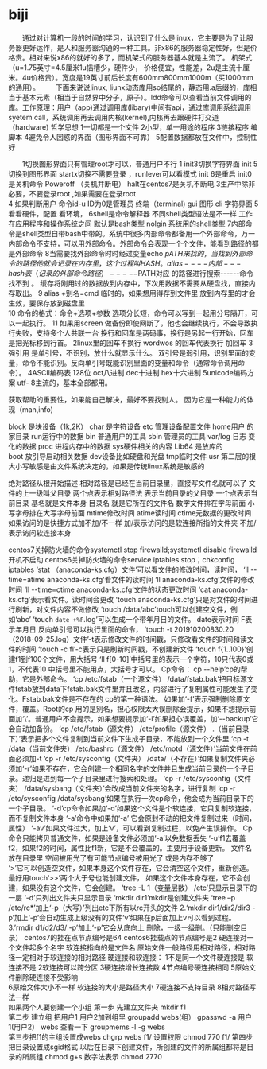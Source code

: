# biji
&ensp;&ensp;&ensp;&ensp;通过对计算机一段的时间的学习，认识到了什么是linux，它主要是为了让服务器更好运作，是人和服务器沟通的一种工具。非x86的服务器稳定性好，但是价格贵。相对来说x86的就好的多了，而机架式的服务器基本就是主流了。 机架式（u=1.75英寸=4.5厘米1u插槽少，硬件少，
价格便宜，性能差，2u是主流十厘米。4u价格贵）。宽度是19英寸前后长度有600mm800mm1000m（买1000mm的通用）。
&ensp;&ensp;&ensp;&ensp;下面来说说linux, liunx动态库用so结尾的，静态用.a后缀的，库相当于基本元素（相当于自然界中分子，原子）。ldd命令可以查看当前文件调用的库。工作原理：用户（app)通过调用库(libary)中间有api，通过库调用系统调用syetem  call，系统调用再去调用内核(kernel),内核再去跟硬件打交道（hardware) 
哲学思想
1一切都是一个文件
2小型，单一用途的程序
3链接程序  编脚本
4避免令人困惑的界面（图形界面不可靠）
5配置数据都放在文件中，控制性好




&ensp;&ensp;&ensp;&ensp;1切换图形界面只有管理root才可以，普通用户不行
1 init3切换字符界面  init 5切换到图形界面  startx切换不需要登录  ，runlever可以看模式 init 6是重启  init0是关机命令  Poweroff （关机并断电）   halt在centos7是关机不断电
3生产中除非必要，不要登录root  ,如果需要在登录root   
4 如果判断用户  命令id-u  ID为0是管理员    终端（terminal)  gui  图形   cli  字符界面
5看看硬件，配置  看环境，
6shell是命令解释器   不同shell类型语法是不一样    工作在应用程序和操作系统之间    默认是bash类型      nolgin   系统用的shell类型
7内部命令是shell类型自带bash中带的。系统中很多内部命令都备用一个外部命令，万一内部命令不支持，可以用外部命令。外部命令会表现一个个文件，能看到路径的都是外部命令
8当需要找外部命令时时经过变量echo  $pATH来找的，当找到外部命令的路径他就会记录在内存里，这个过程叫HASH。alias----内部---  hash表（记录的外部命令路径）-----$PATH对应 的路径进行搜索------命令找不到  。       缓存将刚用过的数据放到内存中，下次用数据不需要从硬盘找，直接内存取出。
9   alias  +别名=cmd     临时的，如果想用得存到文件里    放到内存里的才会生效，要保存放到磁盘里    
10   命令的格式：命令+选项+参数    选项分长短，命令可以写到一起用分号隔开，可以一起执行。
11 如果用screen   做备份即使网断了，他也会继续执行，不会导致执行失败，支持多个人共联一台
换行和回车是两码事，换行是另起一行开始，回车是把光标移到行首。
2linux里的回车不换行  wordwos 的回车代表换行  加回车
3强引用  是单引号，不识别，放什么就显示什么。 双引号是弱引用，识别里面的变量，命令不能识别。反向单引号既能识别里面的变量和命令（通常命令调用命令）。
4ASCll编码表   128位      oct八进制    dec十进制   hex十六进制
5unicode编码方案  utf- 8主流的，基本全部都用。


获取帮助的重要性，如果能自己解决，最好不要找别人。 因为它是一种能力的体现（man,info)


block  是块设备（1k,2K）   char 是字符设备   etc 管理设备配置文件   home用户 的家目录      run运行中的数据   bin 普通用户的工具   sbin  管理员的工具   var/log  日志 变化的数据        proc  进程内存中的数据       sys硬件相关的内容   Lib64  是放库的     
  boot 放引导启动相关数据     dev设备比如硬盘和光盘    tmp临时文件        usr 第二层的根    
大小写敏感是由文件系统决定的，如果是传统linux系统是敏感的

绝对路径从根开始描述     相对路径是已经在当前目录里，直接写文件名就可以了    文件的上一级叫父目录   两个点表示相对路径法 表示当前目录的父目录       一个点表示当前目录        基名就是文件本身      目录名 就是它所在的文件名
数字文件排在字母前面  小写字母排在大写字母前面         mtime修改时间  atime读时间  ctime元数据的更改时间       如果访问的是快捷方式加不加/不一样   加/表示访问的是软连接所指的文件夹  不加/表示访问软连接本身


centos7关掉防火墙的命令systemctl stop firewalld;systemctl disable firewalld开机不启动
centos6关掉防火墙的命令service iptables stop；chkconfig iptables
‘stat （anaconda-ks.cfg）文件’可以看文件的修改时间，读时间，
‘ll --time=atime anaconda-ks.cfg’看文件的读时间
‘ll anaconda-ks.cfg’文件的修改时间
‘ll --time=ctime anaconda-ks.cfg’文件的状态更改时间
‘cat anaconda-ks.cfg’表示看文件。读时间会更改
‘touch anaconda-ks.cfg’只是对文件的时间进行刷新，对文件内容不做修改
‘touch /data/abc’touch可以创建空文件，例如‘abc’
‘touch `date +%F`.log’可以生成一个带年月日的文件。 date表示时间 F表示年月日 反向单引号可以执行里面的命令，
‘touch -t 201910200830.20（2018-09-25.log）文件’-t表示修改文件的时间戳，只修改看文件的时间和读文件的时间
‘touch -c fl’-c表示只是刷新时间戳，不创建新文件
‘touch f{1..100}’创建f1到f100个文件，用大括号
‘ll f[0-10]’中括号里的表示一个字符，10只代表0或1，不代表10  中括号里不能用点，大括号才可以。
Cp命令：
cp  --help’cp的帮助，它是外部命令。
‘cp /etc/fstab（一个源文件）  /data/fstab.bak’把目标源文件fstab放到data下fstab.bak文件里并且改名，内容进行了复制属性可能发生了变化。Fstab.bak文件是不存在的  cp的第一种语法。  如果加‘-f’表示强制删除原文件，覆盖。Root的cp 用的是别名，担心权限太大误删除会提示，如果不想提示前面加‘\’。普通用户不会提示，如果想要提示加‘-i’如果担心误覆盖，加‘--backup’它会自动加备份。
‘cp /etc/fstab（源文件） /etc/profile（源文件）   .（当前目录下）’表示把多个文件复制到当前文件下生成子目录，不能放到一个文件里
‘cp -t /data（当前文件夹） /etc/bashrc（源文件）  /etc/motd（源文件）’当前文件在前面必须加-t
‘cp -r /etc/sysconfig（文件夹）  /data/（不存在）’如果复制文件夹必须加‘-r’如果不存在，它会创建一个相同名字的文件并且生成当前目录的一个子目录。递归是进到每一个子目录里进行搜索和处理。
‘cp -r /etc/sysconfig（文件夹）  /data/sysbang（文件夹）’会改成当前文件夹的名字，进行复制
‘cp -r /etc/sysconfig  /data/sysbang’如果在执行一次cp命令，他会成为当前目录下的一个子目录。
‘-d’cp命令如果加‘-d’如果这个文件是个软连接，它只复制软连接，而不复制文件本身
‘-a’命令中如果加‘-a’ 它会原封不动的把文件复制过来（时间，属性）
‘-av’如果文件过大，加上‘v’，可以看到复制过程，以免产生误操作。
Cp命令只能拷贝普通文件，如果是设备文件必须加‘-a’以免数据丢失
‘-u’f1去覆盖f2，如果f2的时间，属性比f1新，它是不会覆盖的。主要用于设备更新。
文件名放在目录里     空间被用光了有可能节点编号被用光了 或是内存不够了     
‘>’它可以创造空文件，如果本身这个文件存在，它会清空这个文件，重新创造。最好用touch‘>>’两个大于号也能创建文件，
如果这个文件本身存在，它不会创建，如果没有这个文件，它会创建。
‘tree  -L 1（变量层数）  /etc’只显示目录下的一层  ‘-d’只列出文件夹只显示目录  ‘mkdir dir1’mkdir是创建文件夹  ‘tree –p /etc/rc*’加上‘-p（大写）’列出etc下所有以rc开头的文件
2.‘mkdir dir1/dir2/dir3 -p’加上‘-p’会自动生成上级没有的文件‘v’如果在p后面加上v可以看到过程。
3.’rmdir  d1/d2/d3/ -p’加上‘-p’它会从底向上 删除，一级一级删。（只能删空目录）
centos7的挂在点节点编号是64   centos6挂载点的节点编号是2
硬连接对一个文件起多个名字
软连接指向的是文件名  原始文件一般路径用相对路径，相对路径一定相对于软连接的相对路径
硬连接和软连接：
1不是同一个文件硬连接是 软连接不是
2软连接可以跨分区
3硬连接增长连接数
4节点编号硬连接相同
5原始文件删除硬连接不受影响  
6原始文件大小不一样  软连接的大小是路径大小
7硬连接不支持目录
8相对路径写法一样  
如果两个人要创建一个小组
第一步  先建立文件夹 mkdir   f1  
第二步  建立组  把用户1  用户2加到组里    groupadd  webs(组）     gpasswd  -a  用户1(用户2） webs           查看一下 groupmems   -l  -g  webs  
第三步把f1的主组设置成webs    chgrp  webs  f1/          设置权限 chmod  770     f1/
第四步把目录设置成sgid格式   以后在目录下创建文件，所创建的文件的所属组都将是目录的所属组   chmod     g+s        数字法表示  chmod  2770
